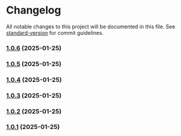 # Changelog

All notable changes to this project will be documented in this file. See [standard-version](https://github.com/conventional-changelog/standard-version) for commit guidelines.

### [1.0.6](https://github.com/ZeynalliZeynal/everest-ui/compare/v1.5.0...v1.0.6) (2025-01-25)

### [1.0.5](https://github.com/ZeynalliZeynal/everest-ui/compare/v1.5.0...v1.0.5) (2025-01-25)

### [1.0.4](https://github.com/ZeynalliZeynal/everest-ui/compare/v1.5.0...v1.0.4) (2025-01-25)

### [1.0.3](https://github.com/ZeynalliZeynal/everest-ui/compare/v1.5.0...v1.0.3) (2025-01-25)

### [1.0.2](https://github.com/ZeynalliZeynal/everest-ui/compare/v1.4.0...v1.0.2) (2025-01-25)

### [1.0.1](https://github.com/ZeynalliZeynal/everest-ui/compare/v1.3.0...v1.0.1) (2025-01-25)
